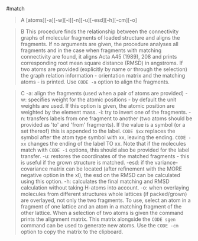 #match

>A [atoms][-a][-w][-i][-n][-u][-esd][-h][-cm][-o]

>B This procedure finds the relationship between the connectivity graphs of molecular fragments of loaded structure and aligns the fragments. If no arguments are given, the procedure analyses all fragments and in the case when fragments with matching connectivity are found, it aligns Acta A45 (1989), 208 and prints corresponding root mean square distance (RMSD) in angstroms. If two atoms are provided (explicitly by name or through the selection) the graph relation information - orientation matrix and the matching atoms - is printed. Use `CODE -a` option to align the fragments.

>C -a: align the fragments (used when a pair of atoms are provided)
-w: specifies weight for the atomic positions - by default the unit weights are used. If this option is given, the atomic position are weighted by the element mass. 
-i: try to invert one of the fragments.
-n: transfers labels from one fragment to another (two atoms should be provided as 'to' and 'from' fragments). If the value is a symbol (or a set thereof) this is appended to the label. `CODE $xx` replaces the symbol after the atom type symbol with xx, leaving the ending. `CODE -xx` changes the ending of the label TO xx. Note that if the molecules match with `CODE -i` options, this should also be provided for the label transfer.
-u: restores the coordinates of the matched fragments - this is useful if the grown structure is matched.
-esd: if the variance-covariance matrix can be located (after refinement with the MORE negative option in the xl), the esd on the RMSD can be calculated using this option.
-h: calculates the final matching and RMSD calculation without taking H-atoms into account.
-o: when overlaying molecules from different structures whole lattices (if packed/grown) are overlayed, not only the two fragments. To use, select an atom in a fragment of one lattice and an atom in a matching fragment of the other lattice.
When a selection of two atoms is given the command prints the alignment matrix. This matrix alongside the `CODE sgen` command can be used to generate new atoms. Use the `CODE -cm` option to copy the matrix to the clipboard.
